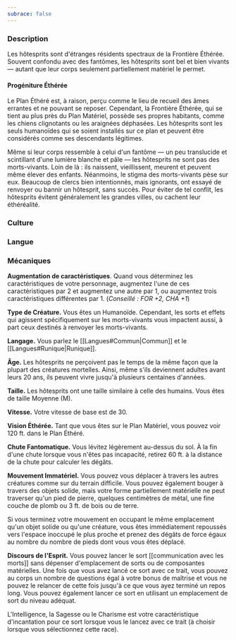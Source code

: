 ```yaml
---
subrace: false
---
```


### Description

Les hôtesprits sont d'étranges résidents spectraux de la Frontière Éthérée. Souvent confondu avec des fantômes, les hôtesprits sont bel et bien vivants — autant que leur corps seulement partiellement matériel le permet.

#### Progéniture Éthérée

Le Plan Éthéré est, à raison, perçu comme le lieu de recueil des âmes errantes et ne pouvant se reposer. Cependant, la Frontière Éthérée, qui se tient au plus près du Plan Matériel, possède ses propres habitants, comme les chiens clignotants ou les araignées déphasées. Les hôtesprits sont les seuls humanoïdes qui se soient installés sur ce plan et peuvent être considérés comme ses descendants légitimes.

Même si leur corps ressemble à celui d'un fantôme — un peu translucide et scintillant d'une lumière blanche et pâle — les hôtesprits ne sont pas des morts-vivants. Loin de là : ils naissent, vieillissent, meurent et peuvent même élever des enfants. Néanmoins, le stigma des morts-vivants pèse sur eux. Beaucoup de clercs bien intentionnés, mais ignorants, ont essayé de renvoyer ou bannir un hôtesprit, sans succès. Pour éviter de tel conflit, les hôtesprits évitent généralement les grandes villes, ou cachent leur éthéréalité.


### Culture

### Langue

### Mécaniques

**Augmentation de caractéristiques**. Quand vous déterminez les caractéristiques de votre personnage, augmentez l'une de ces caractéristiques par 2 et augmentez une autre par 1, ou augmentez trois caractéristiques différentes par 1. (*Conseillé : FOR +2, CHA +1*)

**Type de Créature.** Vous êtes un Humanoïde. Cependant, les sorts et effets qui agissent spécifiquement sur les morts-vivants vous impactent aussi, à part ceux destinés à renvoyer les morts-vivants.

**Langage.** Vous parlez le [[Langues#Commun|Commun]] et le [[Langues#Runique|Runique]].

**Âge.** Les hôtesprits ne perçoivent pas le temps de la même façon que la plupart des créatures mortelles. Ainsi, même s'ils deviennent adultes avant leurs 20 ans, ils peuvent vivre jusqu'à plusieurs centaines d'années.

**Taille.** Les hôtesprits ont une taille similaire à celle des humains. Vous êtes de taille Moyenne (M).

**Vitesse.** Votre vitesse de base est de 30.

**Vision Éthérée.** Tant que vous êtes sur le Plan Matériel, vous pouvez voir 120 ft. dans le Plan Éthéré.

**Chute Fantomatique.** Vous lévitez légèrement au-dessus du sol. À la fin d'une chute lorsque vous n'êtes pas incapacité, retirez 60 ft. à la distance de la chute pour calculer les dégâts.

**Mouvement Immatériel.** Vous pouvez vous déplacer à travers les autres créatures comme sur du terrain difficile. Vous pouvez également bouger à travers des objets solide, mais votre forme partiellement matérielle ne peut traverser qu'un pied de pierre, quelques centimètres de métal, une fine couche de plomb ou 3 ft. de bois ou de terre.

Si vous terminez votre mouvement en occupant le même emplacement qu'un objet solide ou qu'une créature, vous êtes immédiatement repoussés vers l'espace inoccupé le plus proche et prenez des dégâts de force égaux au nombre du nombre de pieds dont vous vous êtes déplacé.

**Discours de l'Esprit.** Vous pouvez lancer le sort [[communication avec les morts]] sans dépenser d'emplacement de sorts ou de composantes matérielles. Une fois que vous avez lancé ce sort avec ce trait, vous pouvez au corps un nombre de questions égal à votre bonus de maîtrise et vous ne pouvez le relancer de cette fois jusqu'à ce que vous ayez terminé un repos long. Vous pouvez également lancer ce sort en utilisant un emplacement de sort du niveau adéquat.

L'Intelligence, la Sagesse ou le Charisme est votre caractéristique d'incantation pour ce sort lorsque vous le lancez avec ce trait (à choisir lorsque vous sélectionnez cette race).

